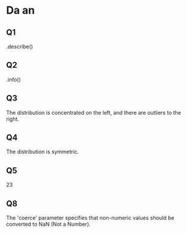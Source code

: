 # Da an
## Q1
.describe()

## Q2
.info()

## Q3
The distribution is concentrated on the left, and there are outliers to the right.

## Q4
The distribution is symmetric.

## Q5
23

## Q8
The 'coerce' parameter specifies that non-numeric values should be converted to NaN (Not a Number).

